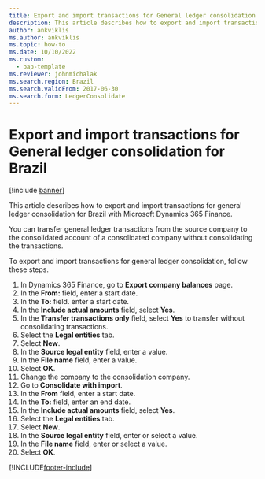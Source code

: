 ```yaml
---
title: Export and import transactions for General ledger consolidation for Brazil
description: This article describes how to export and import transactions for general ledger consolidation for Brazil with Microsoft Dynamics 365 Finance.
author: ankviklis
ms.author: ankviklis
ms.topic: how-to
ms.date: 10/10/2022
ms.custom: 
  - bap-template
ms.reviewer: johnmichalak
ms.search.region: Brazil
ms.search.validFrom: 2017-06-30
ms.search.form: LedgerConsolidate
---
```


# Export and import transactions for General ledger consolidation for Brazil

[!include [banner](../../includes/banner.md)]

This article describes how to export and import transactions for general ledger consolidation for Brazil with Microsoft Dynamics 365 Finance.

You can transfer general ledger transactions from the source company to the consolidated account of a consolidated company without consolidating the transactions.

To export and import transactions for general ledger consolidation, follow these steps.

1. In Dynamics 365 Finance, go to **Export company balances** page.
1. In the **From:** field, enter a start date.
1. In the **To:** field. enter a start date. 
1. In the **Include actual amounts** field, select **Yes**. 
1. In the **Transfer transactions only** field, select **Yes** to transfer without consolidating transactions.
1. Select the **Legal entities** tab.
1. Select **New**. 
1. In the **Source legal entity** field, enter a value.  
1. In the **File name** field, enter a value. 
1. Select **OK**. 
1. Change the company to the consolidation company.
1. Go to **Consolidate with import**.
1. In the **From** field, enter a start date.
1. In the **To:** field, enter an end date. 
1. In the **Include actual amounts** field, select **Yes**. 
1. Select the **Legal entities** tab.
1. Select **New**. 
1. In the **Source legal entity** field, enter or select a value. 
1. In the **File name** field, enter or select a value. 
1. Select **OK**. 


[!INCLUDE[footer-include](../../../includes/footer-banner.md)]
